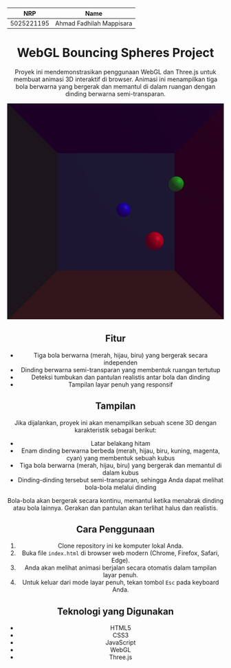 <div align=center>

|    NRP     |      Name      |
| :--------: | :------------: |
| 5025221195 | Ahmad Fadhilah Mappisara |

# WebGL Bouncing Spheres Project

Proyek ini mendemonstrasikan penggunaan WebGL dan Three.js untuk membuat animasi 3D interaktif di browser. Animasi ini menampilkan tiga bola berwarna yang bergerak dan memantul di dalam ruangan dengan dinding berwarna semi-transparan.

![image](Screenshot.png)

## Fitur

- Tiga bola berwarna (merah, hijau, biru) yang bergerak secara independen
- Dinding berwarna semi-transparan yang membentuk ruangan tertutup
- Deteksi tumbukan dan pantulan realistis antar bola dan dinding
- Tampilan layar penuh yang responsif

## Tampilan

Jika dijalankan, proyek ini akan menampilkan sebuah scene 3D dengan karakteristik sebagai berikut:

- Latar belakang hitam
- Enam dinding berwarna berbeda (merah, hijau, biru, kuning, magenta, cyan) yang membentuk sebuah kubus
- Tiga bola berwarna (merah, hijau, biru) yang bergerak dan memantul di dalam kubus
- Dinding-dinding tersebut semi-transparan, sehingga Anda dapat melihat bola-bola melalui dinding

Bola-bola akan bergerak secara kontinu, memantul ketika menabrak dinding atau bola lainnya. Gerakan dan pantulan akan terlihat halus dan realistis.

## Cara Penggunaan

1. Clone repository ini ke komputer lokal Anda.
2. Buka file `index.html` di browser web modern (Chrome, Firefox, Safari, Edge).
3. Anda akan melihat animasi berjalan secara otomatis dalam tampilan layar penuh.
4. Untuk keluar dari mode layar penuh, tekan tombol `Esc` pada keyboard Anda.

## Teknologi yang Digunakan

- HTML5
- CSS3
- JavaScript
- WebGL
- Three.js

